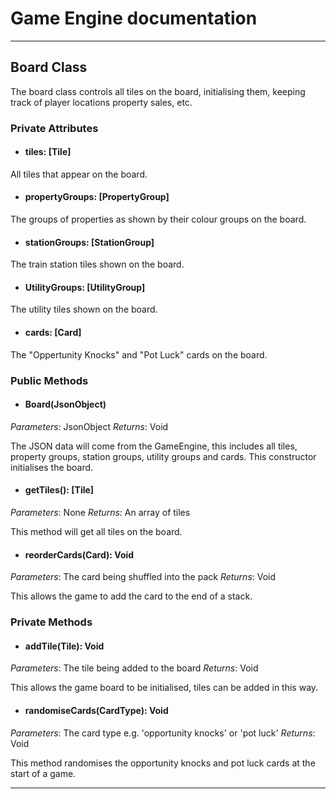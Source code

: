# Game Engine documentation
--- 

## Board Class 

The board class controls all tiles on the board, initialising them, keeping track of player locations property sales, etc. 

### Private Attributes 
- #### tiles: [Tile]

All tiles that appear on the board.

- #### propertyGroups: [PropertyGroup]

The groups of properties as shown by their colour groups on the board.

- #### stationGroups: [StationGroup]

The train station tiles shown on the board.

- #### UtilityGroups: [UtilityGroup]

The utility tiles shown on the board.

- #### cards: [Card]

The "Oppertunity Knocks" and "Pot Luck" cards on the board. 

### Public Methods 

- #### Board(JsonObject)
*Parameters*: JsonObject
*Returns*: Void

The JSON data will come from the GameEngine, this includes all tiles, property groups, station groups, utility groups and cards. This constructor initialises the board.

- #### getTiles(): [Tile]
*Parameters*: None
*Returns*: An array of tiles

This method will get all tiles on the board.

- #### reorderCards(Card): Void
*Parameters*: The card being shuffled into the pack
*Returns*: Void

This allows the game to add the card to the end of a stack.

### Private Methods 

- #### addTile(Tile): Void
*Parameters*: The tile being added to the board
*Returns*: Void

This allows the game board to be initialised, tiles can be added in this way.

- #### randomiseCards(CardType): Void
*Parameters*: The card type e.g. 'opportunity knocks' or 'pot luck'
*Returns*: Void

This method randomises the opportunity knocks and pot luck cards at the start of a game.

---